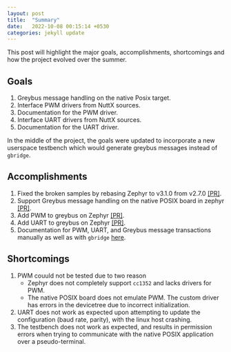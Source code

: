 ```yaml
---
layout: post
title:  "Summary"
date:   2022-10-08 00:15:14 +0530
categories: jekyll update
---
```


This post will highlight the major goals, accomplishments, shortcomings and how the project evolved over the summer.

## Goals

1. Greybus message handling on the native Posix target.
2. Interface PWM drivers from NuttX sources.
3. Documentation for the PWM driver.
4. Interface UART drivers from NuttX sources.
5. Documentation for the UART driver.

In the middle of the project, the goals were updated to incorporate a new userspace testbench which would generate greybus messages instead of `gbridge`.

## Accomplishments

1. Fixed the broken samples by rebasing Zephyr to v3.1.0 from v2.7.0 [[PR]](https://github.com/jadonk/zephyr/pull/17).
2. Support Greybus message handling on the native POSIX board in zephyr [[PR]](https://github.com/jadonk/greybus-for-zephyr/pull/6).
3. Add PWM to greybus on Zephyr [[PR]](https://github.com/jadonk/greybus-for-zephyr/pull/8).
4. Add UART to greybus on Zephyr [[PR]](https://github.com/jadonk/greybus-for-zephyr/pull/7).
5. Documentation for PWM, UART, and Greybus message transactions manually as well as with `gbridge` [here](https://harshilbhatt2001.github.io/gsoc22/).

## Shortcomings

1. PWM couuld not be tested due to two reason
    * Zephyr does not completely support `cc1352` and lacks drivers for PWM.
    * The native POSIX board does not emulate PWM. The custom driver has errors in the devicetree due to incorrect initialization.
2. UART does not work as expected upon attempting to update the configuration (baud rate, parity), with the linux host crashing.
3. The testbench does not work as expected, and results in permission errors when trying to communicate with the native POSIX application over a pseudo-terminal.
